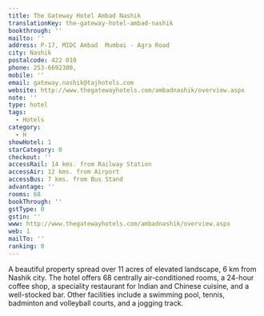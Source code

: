 ```yaml
---
title: The Gateway Hotel Ambad Nashik
translationKey: the-gateway-hotel-ambad-nashik
bookthrough: ''
mailto: ''
address: P-17, MIDC Ambad  Mumbai - Agra Road
city: Nashik
postalcode: 422 010
phone: 253-6692300,
mobile: ''
email: gateway.nashik@tajhotels.com
website: http://www.thegatewayhotels.com/ambadnashik/overview.aspx
note: ''
type: hotel
tags:
  - Hotels
category:
  - H
showHotel: 1
starCategory: 0
checkout: ''
accessRail: 14 kms. from Railway Station
accessAir: 12 kms. from Airport
accessBus: 7 kms. from Bus Stand
advantage: ''
rooms: 68
bookThrough: ''
gstType: 0
gstin: ''
www: http://www.thegatewayhotels.com/ambadnashik/overview.aspx
web: 1
mailTo: ''
ranking: 0
---
```







A beautiful property spread over 11 acres of elevated landscape, 6 km from Nashik city. The hotel offers 68 centrally air-conditioned rooms, a 24-hour coffee shop, a speciality restaurant for Indian and Chinese cuisine, and a well-stocked bar. Other facilities include a swimming pool, tennis, badminton and volleyball courts, and a jogging track.